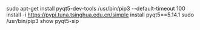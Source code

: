 sudo apt-get install pyqt5-dev-tools
/usr/bin/pip3 --default-timeout 100 install -i https://pypi.tuna.tsinghua.edu.cn/simple install pyqt5==5.14.1
sudo /usr/bin/pip3 show pyqt5-sip
